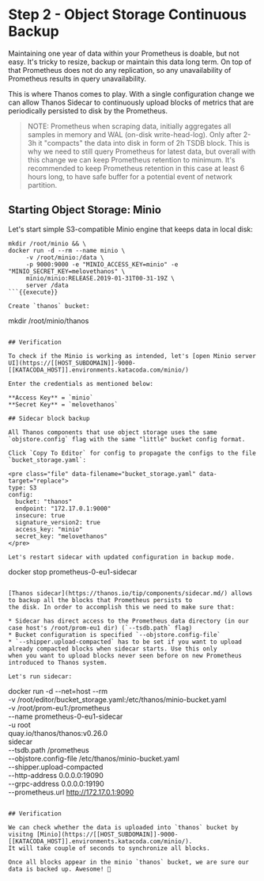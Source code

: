 # Step 2 - Object Storage Continuous Backup

Maintaining one year of data within your Prometheus is doable, but not easy. It's tricky to
resize, backup or maintain this data long term. On top of that Prometheus does not do any replication,
so any unavailability of Prometheus results in query unavailability.

This is where Thanos comes to play. With a single configuration change we can allow Thanos Sidecar to continuously upload blocks of metrics
that are periodically persisted to disk by the Prometheus.

> NOTE: Prometheus when scraping data, initially aggregates all samples in memory and WAL (on-disk write-head-log). Only after 2-3h it "compacts"
> the data into disk in form of 2h TSDB block. This is why we need to still query Prometheus for latest data, but overall with this change
> we can keep Prometheus retention to minimum. It's recommended to keep Prometheus retention in this case at least 6 hours long, to have safe buffer
> for a potential event of network partition.

## Starting Object Storage: Minio

Let's start simple S3-compatible Minio engine that keeps data in local disk:

```
mkdir /root/minio && \
docker run -d --rm --name minio \
     -v /root/minio:/data \
     -p 9000:9000 -e "MINIO_ACCESS_KEY=minio" -e "MINIO_SECRET_KEY=melovethanos" \
     minio/minio:RELEASE.2019-01-31T00-31-19Z \
     server /data
```{{execute}}

Create `thanos` bucket:

```
mkdir /root/minio/thanos
```{{execute}}

## Verification

To check if the Minio is working as intended, let's [open Minio server UI](https://[[HOST_SUBDOMAIN]]-9000-[[KATACODA_HOST]].environments.katacoda.com/minio/)

Enter the credentials as mentioned below:

**Access Key** = `minio`
**Secret Key** = `melovethanos`

## Sidecar block backup

All Thanos components that use object storage uses the same `objstore.config` flag with the same "little" bucket config format.

Click `Copy To Editor` for config to propagate the configs to the file `bucket_storage.yaml`:

<pre class="file" data-filename="bucket_storage.yaml" data-target="replace">
type: S3
config:
  bucket: "thanos"
  endpoint: "172.17.0.1:9000"
  insecure: true
  signature_version2: true
  access_key: "minio"
  secret_key: "melovethanos"
</pre>

Let's restart sidecar with updated configuration in backup mode.

```
docker stop prometheus-0-eu1-sidecar
```{{execute}}

[Thanos sidecar](https://thanos.io/tip/components/sidecar.md/) allows to backup all the blocks that Prometheus persists to
the disk. In order to accomplish this we need to make sure that:

* Sidecar has direct access to the Prometheus data directory (in our case host's /root/prom-eu1 dir) (`--tsdb.path` flag)
* Bucket configuration is specified `--objstore.config-file`
* `--shipper.upload-compacted` has to be set if you want to upload already compacted blocks when sidecar starts. Use this only
when you want to upload blocks never seen before on new Prometheus introduced to Thanos system.

Let's run sidecar:

```
docker run -d --net=host --rm \
    -v /root/editor/bucket_storage.yaml:/etc/thanos/minio-bucket.yaml \
    -v /root/prom-eu1:/prometheus \
    --name prometheus-0-eu1-sidecar \
    -u root \
    quay.io/thanos/thanos:v0.26.0 \
    sidecar \
    --tsdb.path /prometheus \
    --objstore.config-file /etc/thanos/minio-bucket.yaml \
    --shipper.upload-compacted \
    --http-address 0.0.0.0:19090 \
    --grpc-address 0.0.0.0:19190 \
    --prometheus.url http://172.17.0.1:9090
```{{execute}}

## Verification

We can check whether the data is uploaded into `thanos` bucket by visitng [Minio](https://[[HOST_SUBDOMAIN]]-9000-[[KATACODA_HOST]].environments.katacoda.com/minio/).
It will take couple of seconds to synchronize all blocks.

Once all blocks appear in the minio `thanos` bucket, we are sure our data is backed up. Awesome! 💪

